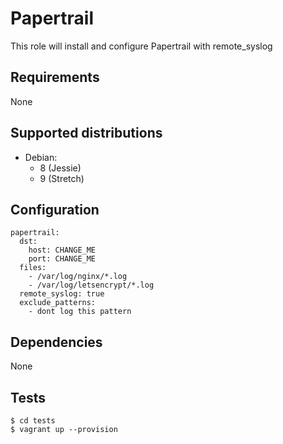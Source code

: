 Papertrail
==========

This role will install and configure Papertrail with remote_syslog

Requirements
------------

None

Supported distributions
-----------------------

- Debian:
    - 8 (Jessie)
    - 9 (Stretch)

Configuration
-------------

```
papertrail:
  dst:
    host: CHANGE_ME
    port: CHANGE_ME
  files:
    - /var/log/nginx/*.log
    - /var/log/letsencrypt/*.log
  remote_syslog: true
  exclude_patterns:
    - dont log this pattern
```

Dependencies
------------

None

Tests
-----

```
$ cd tests
$ vagrant up --provision
```